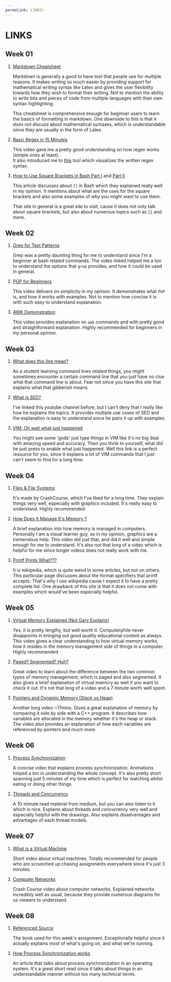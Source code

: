 ```yaml
---
permalink: LINKS/
---
```


# LINKS
## Week 01

1. [Markdown Cheatsheet](https://github.com/adam-p/markdown-here/wiki/Markdown-Cheatsheet)

    Markdown is generally a good to have tool that people use for multiple reasons. It makes writing so much easier by providing support for mathematical writing syntax like $\text{Latex}$ and gives the user flexibility towards how they wish to format their writing. Not to mention the ability to write bits and pieces of code from multiple languages with their own syntax highlighting.

    This cheatsheet is comprehensive enough for beginner users to learn the basics of formatting in markdown. One downside to this is that it does not discuss about mathematical syntaxes, which is understandable since they are usually in the form of $\text{Latex}$.

2. [Basic Regex in 15 Minutes](https://www.youtube.com/watch?v=bgBWp9EIlMM)

    This video gave me a pretty good understanding on how regex works (simple ones at least).<br>
    It also introduced me to [this](https://www.debuggex.com/) tool which visualizes the written regex syntax.

3. [How to Use Square Brackets in Bash Part I](https://www.linux.com/training-tutorials/using-square-brackets-bash-part-1/) and [Part II](https://www.linux.com/training-tutorials/using-square-brackets-bash-part-2/)
    
    This article discusses about `[]` in Bash which they explained really well in my opinion. It mentions about what are the uses for the square brackets and also some examples of why you might want to use them.

    That site in general is a great site to visit, cause it does not only talk about square brackets, but also about numerous topics such as [`{}`](https://www.linux.com/topic/desktop/all-about-curly-braces-bash/) and more.

## Week 02
1. [Grep for Text Patterns](https://www.youtube.com/watch?v=VGgTmxXp7xQ)

    Grep was a pretty daunting thing for me to understand since I'm a beginner at bash related commands. The video linked helped me a ton to understand the options that `grep` provides, and how it could be used in general.

2. [PGP for Beginners](https://www.youtube.com/watch?v=1-MPcUHhXoc)

    This video delivers on simplicity in my opinion. It demonstrates what `PGP` is, and how it works with examples. Not to mention how concise it is with such easy to understand explanation.

3. [AWK Demonstration](https://www.youtube.com/watch?v=9YOZmI-zWok&t=985s)

    This video provides explanation on `awk` commands and with pretty good and straightforward explanation. Highly recommended for beginners in my personal opinion.

## Week 03
1. [What does this line mean?](https://explainshell.com/)
    
    As a student learning command lines related things, you might sometimes encounter a certain command line that you just have no clue what that command line is about. Fear not since you have this site that explains what that gibberish means.

2. [What is SED?](https://www.youtube.com/watch?v=EACe7aiGczw)

    I've linked this youtube channel before, but I can't deny that I really like how he explains the topics. It provides multiple use cases of SED and the explanation is easy to understand since he pairs it up with examples.

3. [VIM: Oh wait what just happened](https://www.keycdn.com/blog/vim-commands)

    You might see some 'gods' just type things in VIM like it's no big deal with amazing speed and accuracy. Then you think to yourself, what did he just press to enable what just happened. Well this link is a perfect resource for you, since it explains a lot of VIM commands that I just can't seem to find for a long time.

## Week 04
1. [Files & File Systems](https://www.youtube.com/watch?v=KN8YgJnShPM)

    It's made by CrashCourse, which I've liked for a long time. They explain things very well, especially with graphics included. It's really easy to understand. Highly recommended.

2. [How Does It Manage It's Memory ?](https://www.youtube.com/watch?v=qdkxXygc3rE)

    A brief explanation into how memory is managed in computers. Personally I am a visual learner guy, so in my opinion, graphics are a tremendous help. This video did just that, and did it well and simple enough for me to understand. It's also not that long of a video which is helpful for me since longer videos does not really work with me.

3. [Printf Prints What???](https://en.wikipedia.org/wiki/Printf_format_string#:~:text=%22printf%22%20is%20the%20name%20of,parsing)

    It is wikipedia, which is quite weird in some articles, but not on others. This particular page discusses about the format specifiers that printf accepts. That's why I use wikipedia cause I expect it to have a pretty complete list. One drawback of this site is that it does not come with examples which would've been especially helpful.

## Week 05
1. [Virtual Memory Explained (Not Gary Explains)](https://www.youtube.com/watch?v=5lFnKYCZT5o)

    Yes, it is pretty lengthy, but well worth it. Computerphile never disappoints in bringing out good quality educational content as always. This video gives a clear understanding to how virtual memory works, how it resides in the memory management side of things in a computer. Highly recommended

2. [Paged? Segmented? Huh?](https://www.youtube.com/watch?v=p9yZNLeOj4s)

    Great video to learn about the difference between the two common types of memory management, which is paged and also segmented. It also gives a brief explanation of virtual memory as well if you want to check it out. It's not that long of a video and a 7 minute worth well spent.

3. [Pointers and Dynamic Memory (Stack vs Heap)](https://www.youtube.com/watch?v=_8-ht2AKyH4)

    Another long video ~17mins. Gives a great explanation of memory by comparing it side by side with a C++ program. It describes how variables are allocated in the memory whether it's the heap or stack. The video also provides an explanation of how each variables are referenced by pointers and much more.

## Week 06
1. [Process Synchronization](https://www.youtube.com/watch?v=eKKc0d7kzww)
    
    A concise video that explains process synchronization. Animations helped a ton in understanding the whole concept. It's also pretty short spanning just 5 minutes of my time which is perfect for watching whilst eating or doing other things.

2. [Threads and Concurrency](https://medium.com/@akhandmishra/operating-system-threads-and-concurrency-aec2036b90f8)

    A 10-minute read material from medium, but you can also listen to it which is nice. Explains about threads and concurrency very well and especially helpful with the drawings. Also explains disadvantages and advantages of each thread models.

## Week 07
1. [What is a Virtual Machine](https://www.youtube.com/watch?v=yIVXjl4SwVo)

    Short video about virtual machines. Totally recommended for people who are scrunched up chasing assignments everywhere since it's just 3 minutes.

2. [Computer Networks](https://www.youtube.com/watch?v=3QhU9jd03a0)

    Crash Course video about computer networks. Explained networks incredibly well as usual, because they provide numerous diagrams for us viewers to understand.

## Week 08
1. [Referenced Source](https://www.linuxfromscratch.org/lfs/view/11.2/)

    The book used for this week's assignment. Exceptionally helpful since it actually explains most of what's going on, and what we're running.

2. [How Process Synchronization works](https://www.studytonight.com/operating-system/process-synchronization)
    
    An article that talks about process synchronization in an operating system. It's a great short read since it talks about things in an understandable manner without too many technical terms.
